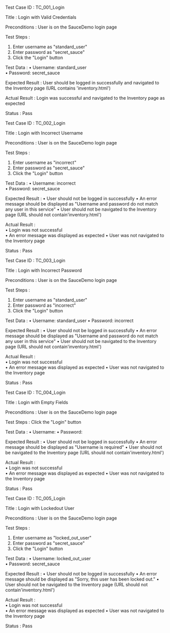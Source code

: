 Test Case ID     : TC_001_Login  

Title            : Login with Valid Credentials 
 
Preconditions    : User is on the SauceDemo login page  

Test Steps       :
  1. Enter username as "standard_user"
  2. Enter password as "secret_sauce"
  3. Click the "Login" button  

Test Data        :
  • Username: standard_user  
  • Password: secret_sauce  

Expected Result  : User should be logged in successfully and navigated to the Inventory page (URL contains 'inventory.html')  

Actual Result    : Login was successful and navigated to the Inventory page as expected  

Status           : Pass



Test Case ID     : TC_002_Login
  
Title            : Login with Incorrect Username  

Preconditions    : User is on the SauceDemo login page  

Test Steps       :
  1. Enter username as "incorrect"
  2. Enter password as "secret_sauce"
  3. Click the "Login" button  

Test Data        :
  • Username: incorrect  
  • Password: secret_sauce  

Expected Result  : 
  • User should not be logged in successfully
  • An error message should be displayed as "Username and password do not match any user in this service" 
  • User should not be navigated to the Inventory page (URL should not    contain'inventory.html')   

Actual Result    :  
  • Login was not successful  
  • An error message was displayed as expected
  • User was not navigated to the Inventory page 

Status           : Pass



Test Case ID     : TC_003_Login
  
Title            : Login with Incorrect Password  

Preconditions    : User is on the SauceDemo login page  

Test Steps       :
  1. Enter username as "standard_user"
  2. Enter password as "incorrect"
  3. Click the "Login" button  

Test Data        :
  • Username: standard_user
  • Password: incorrect  

Expected Result  : 
  • User should not be logged in successfully
  • An error message should be displayed as "Username and password do not match any user in this service"
  • User should not be navigated to the Inventory page (URL should not    contain'inventory.html')   

Actual Result    :  
  • Login was not successful  
  • An error message was displayed as expected 
  • User was not navigated to the Inventory page 

Status           : Pass



Test Case ID     : TC_004_Login
  
Title            : Login with Empty Fields  

Preconditions    : User is on the SauceDemo login page  

Test Steps       : Click the "Login" button  

Test Data        :
  • Username: 
  • Password: 

Expected Result  : 
  • User should not be logged in successfully
  • An error message should be displayed as "Username is required"
  • User should not be navigated to the Inventory page (URL should not    contain'inventory.html')   

Actual Result    :  
  • Login was not successful  
  • An error message was displayed as expected
  • User was not navigated to the Inventory page 

Status           : Pass



Test Case ID     : TC_005_Login
  
Title            : Login with Lockedout User  

Preconditions    : User is on the SauceDemo login page  

Test Steps       :
  1. Enter username as "locked_out_user"
  2. Enter password as "secret_sauce"
  3. Click the "Login" button  

Test Data        :
  • Username: locked_out_user  
  • Password: secret_sauce  

Expected Result  : 
  • User should not be logged in successfully
  • An error message should be displayed as "Sorry, this user has been locked out."
  • User should not be navigated to the Inventory page (URL should not    contain'inventory.html')   

Actual Result    :  
  • Login was not successful  
  • An error message was displayed as expected
  • User was not navigated to the Inventory page 

Status           : Pass
